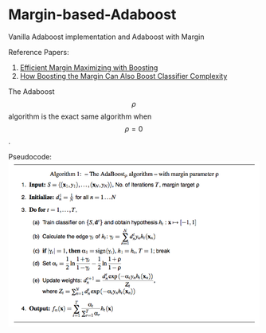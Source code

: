 # Margin-based-Adaboost
Vanilla Adaboost implementation and Adaboost with Margin

Reference Papers: 
1) [Efficient Margin Maximizing with Boosting](http://www.jmlr.org/papers/volume6/ratsch05a/ratsch05a.pdf)
2) [How Boosting the Margin Can Also Boost Classifier Complexity](http://rob.schapire.net/papers/boost_complexity.pdf)

The Adaboost $$\rho$$ algorithm is the exact same algorithm when $$\rho = 0$$.

Pseudocode:
![Algorithm](https://github.com/deshanadesai/Margin-based-Adaboost/raw/master/images/algo.png)
